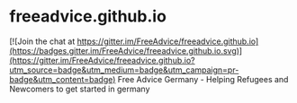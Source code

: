 # freeadvice.github.io

[![Join the chat at https://gitter.im/FreeAdvice/freeadvice.github.io](https://badges.gitter.im/FreeAdvice/freeadvice.github.io.svg)](https://gitter.im/FreeAdvice/freeadvice.github.io?utm_source=badge&utm_medium=badge&utm_campaign=pr-badge&utm_content=badge)
Free Advice Germany - Helping Refugees and Newcomers to get started in germany
